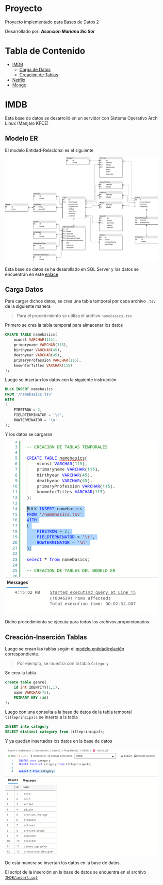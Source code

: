 # Proyecto
Proyecto implementado para Bases de Datos 2

Desarrollado por: **_Asunción Mariana Sic Sor_**

# Tabla de Contenido

* [IMDB](#imdb)
    * [Carga de Datos](#carga-datos)
    * [Creación de Tablas](#creación-inserción-tablas)
* [Netflix](#netflix)
* [Mongo](#mongo)

# IMDB

Esta base de datos se desarrolló en un servidor con Sistema Operativo Arch Linux (Manjaro KFCE)

## Modelo ER
El modelo Entidad-Relacional es el siguiente

![](img/er-imdb.png)

Esta base de datos se ha desarollado en SQL Server y los datos se encuentran en este [enlace](https://drive.google.com/drive/u/1/folders/1FtmfuvnxwSpXAHLT0jTK3bSCRztVrXDr).

## Carga Datos

Para cargar dichos datos, se crea una tabla temporal por cada archivo ```.tsv``` de la siguiente manera

> Para el procedimiento se utiliza el archivo ```namebasics.tsv```

Primero se crea la tabla temporal para almacenar los datos

```sql
CREATE TABLE namebasics(
    nconst VARCHAR(115),
    primaryname VARCHAR(115),
    birthyear VARCHAR(45),
    deathyear VARCHAR(45),
    primaryProfession VARCHAR(115),
    knownforTitles VARCHAR(115)
);
```

Luego se insertan los datos con la siguiente instrucción
```sql
BULK INSERT namebasics
FROM '/namebasics.tsv'
WITH
(
    FIRSTROW = 2,
    FIELDTERMINATOR = '\t',
    ROWTERMINATOR = '\n'
);
```

Y los datos se cargaran

![](img/tsv-imdb.png)

Dicho procedimiento se ejecuta para todos los archivos proporcionados

## Creación-Inserción Tablas

Luego se crean las tablas según el [modelo entidad/relación](#modelo-er) correspondiente.

>Por ejemplo, se muestra con la tabla ```Category```

Se crea la tabla

```sql
create table genre(
    id int IDENTITY(1,1),
    name VARCHAR(75),
    PRIMARY KEY (id)
);
```

Luego con una consulta a la base de datos de la tabla temporal ```titleprincipals``` se inserta a la tabla

```sql
INSERT into category
SELECT distinct category from titleprincipals;
```

Y ya quedan insertados los datos en la base de datos

![](img/insert-imdb.png)

De esta manera se insertan los datos en la base de datos.

El script de la inserción en la base de datos se encuentra en el archivo [```IMDB/insert.sql```](#https://github.com/sicmmar/Proy-Bases2/blob/main/IMDB/insert.sql)

